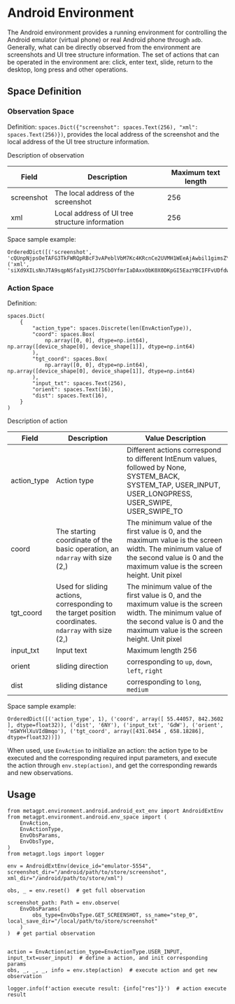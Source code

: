 # Android Environment
The Android environment provides a running environment for controlling the Android emulator (virtual phone) or real Android phone through `adb`. Generally, what can be directly observed from the environment are screenshots and UI tree structure information. The set of actions that can be operated in the environment are: click, enter text, slide, return to the desktop, long press and other operations.

## Space Definition

### Observation Space
Definition: `spaces.Dict({"screenshot": spaces.Text(256), "xml": spaces.Text(256)})`, provides the local address of the screenshot and the local address of the UI tree structure information.

Description of observation  

| Field | Description | Maximum text length |
| ---- | ---- | ---- |
| screenshot | The local address of the screenshot | 256 |
| xml | Local address of UI tree structure information | 256 |

Space sample example:  
```
OrderedDict([('screenshot', 'cQUnpNjpsOeTAFG3TkFWRQpRBcF3vAPeblVbM7Kc4KRcnCe2UVMH1WEeAjAwbil1gimsZYztZBzrfIiYQY820ZEjOgFB'), ('xml', 'siXd9XILsNnJTA9sqpNSfaIysHIJ75CbOYfmrIaDAxxObK0X0DKpGI5EazYBCIFFvUDfdw8ZkHVHhWCSS7AIsD2p7mgu7766pRt37gjhY8cxb')])
```

### Action Space
Definition: 
```
spaces.Dict(
    {
        "action_type": spaces.Discrete(len(EnvActionType)),
        "coord": spaces.Box(
            np.array([0, 0], dtype=np.int64), np.array([device_shape[0], device_shape[1]], dtype=np.int64)
        ),
        "tgt_coord": spaces.Box(
            np.array([0, 0], dtype=np.int64), np.array([device_shape[0], device_shape[1]], dtype=np.int64)
        ),
        "input_txt": spaces.Text(256),
        "orient": spaces.Text(16),
        "dist": spaces.Text(16),
    }
)
```

Description of action   

| Field | Description | Value Description |
| ---- | ---- | ---- |
| action_type| Action type | Different actions correspond to different IntEnum values, followed by None, SYSTEM_BACK, SYSTEM_TAP, USER_INPUT, USER_LONGPRESS, USER_SWIPE, USER_SWIPE_TO |
| coord | The starting coordinate of the basic operation, an `ndarray` with size (2,) | The minimum value of the first value is 0, and the maximum value is the screen width. The minimum value of the second value is 0 and the maximum value is the screen height. Unit pixel |
| tgt_coord | Used for sliding actions, corresponding to the target position coordinates. `ndarray` with size (2,) | The minimum value of the first value is 0, and the maximum value is the screen width. The minimum value of the second value is 0 and the maximum value is the screen height. Unit pixel |
| input_txt | Input text | Maximum length 256 |
| orient | sliding direction | corresponding to `up`, `down`, `left`, `right` |
| dist | sliding distance | corresponding to `long`, `medium` |

Space sample example:  
```
OrderedDict([('action_type', 1), ('coord', array([ 55.44057, 842.3602 ], dtype=float32)), ('dist', '6NY'), ('input_txt', 'GdW'), ('orient', 'mSWYHlXuVIdBmqo'), ('tgt_coord', array([431.0454 , 658.18286], dtype=float32))])
```

When used, use `EnvAction` to initialize an action: the action type to be executed and the corresponding required input parameters, and execute the action through `env.step(action)`, and get the corresponding rewards and new observations.  

## Usage
```
from metagpt.environment.android.android_ext_env import AndroidExtEnv
from metagpt.environment.android.env_space import (
    EnvAction,
    EnvActionType,
    EnvObsParams,
    EnvObsType,
)
from metagpt.logs import logger

env = AndroidExtEnv(device_id="emulator-5554", screenshot_dir="/android/path/to/store/screenshot", xml_dir="/android/path/to/store/xml")

obs, _ = env.reset()  # get full observation

screenshot_path: Path = env.observe(
    EnvObsParams(
        obs_type=EnvObsType.GET_SCREENSHOT, ss_name="step_0", local_save_dir="/local/path/to/store/screenshot"
    )
)  # get partial observation


action = EnvAction(action_type=EnvActionType.USER_INPUT, input_txt=user_input)  # define a action, and init corresponding params
obs, _, _, _, info = env.step(action)  # execute action and get new observation

logger.info(f'action execute result: {info["res"]}')  # action execute result
```

